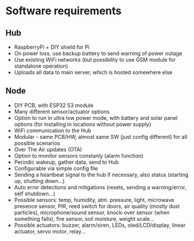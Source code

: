 # Software requirements

## Hub
 - RaspberryPi + DIY shield for Pi
 - On power loss, use backup battery to send warning of power outage
 - Use existing WiFi networks (but possibility to use GSM module for standalone operation)
 - Uploads all data to main server, which is hosted somewhere else
 
## Node
 - DIY PCB, with ESP32 S3 module
 - Many different sensor/actuator options
 - Option to run in ultra low power mode, with battery and solar panel options 
   (for installing in locations without power supply)
 - WiFi communication to the Hub
 - Modular - same PCB/HW, almost same SW (just config different) for all possible scenarios
 - Over The Air updates (OTA)
 - Option to monitor sensors constanly (alarm function)
 - Periodic wakeup, gather data, send to Hub
 - Configurable via simple config file
 - Sending a heartbeat signal to the hub if necessary, also status (starting up, shutting down...)
 - Auto error detections and mitigations (resets, sending a warning/error, self shutdown...)
 - Possible sensors: temp, humidity, atm. pressure, light, microwave presence sensor, PIR,
   reed switch for doors, air quality (mostly dust particles), microphone/sound sensor,
   knock-over sensor (when something falls), fire sensor, soil moisture, weight scale...
 - Possible actuators: buzzer, alarm/siren, LEDs, oled/LCD/display, linear actuator, servo motor, relay...
